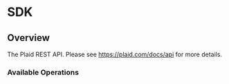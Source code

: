 # SDK

## Overview

The Plaid REST API. Please see https://plaid.com/docs/api for more details.

### Available Operations

